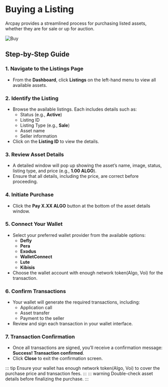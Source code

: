 # Buying a Listing

Arcpay provides a streamlined process for purchasing listed assets, whether they are for sale or up for auction.

![Buy](</gifs/demo-buy.gif>)

## Step-by-Step Guide

### 1. Navigate to the Listings Page

- From the **Dashboard**, click **Listings** on the left-hand menu to view all available assets.

### 2. Identify the Listing

- Browse the available listings. Each includes details such as:
  - Status (e.g., **Active**)
  - Listing ID
  - Listing Type (e.g., **Sale**)
  - Asset name
  - Seller information
- Click on the **Listing ID** to view the details.

### 3. Review Asset Details

- A detailed window will pop up showing the asset’s name, image, status, listing type, and price (e.g., **1.00 ALGO**).
- Ensure that all details, including the price, are correct before proceeding.

### 4. Initiate Purchase

- Click the **Pay X.XX ALGO** button at the bottom of the asset details window.

### 5. Connect Your Wallet

- Select your preferred wallet provider from the available options:
  - **Defly**
  - **Pera**
  - **Exodus**
  - **WalletConnect**
  - **Lute**
  - **Kibisis**
- Choose the wallet account with enough network token(Algo, Voi) for the transaction.

### 6. Confirm Transactions

- Your wallet will generate the required transactions, including:
  - Application call
  - Asset transfer
  - Payment to the seller
- Review and sign each transaction in your wallet interface.

### 7. Transaction Confirmation

- Once all transactions are signed, you’ll receive a confirmation message: **Success! Transaction confirmed**.
- Click **Close** to exit the confirmation screen.

::: tip
Ensure your wallet has enough network token(Algo, Voi) to cover the purchase price and transaction fees.
:::
::: warning
Double-check asset details before finalizing the purchase.
:::

